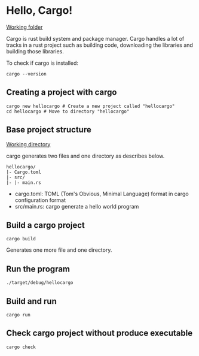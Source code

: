 # Hello, Cargo!

[Working folder](../projects)

Cargo is rust build system and package manager. Cargo handles a lot of tracks in a rust project such as building code, downloading the libraries and building those libraries.

To check if cargo is installed: 

```shell
cargo --version
```

## Creating a project with cargo

```shell
cargo new hellocargo # Create a new project called "hellocargo"
cd hellocargo # Move to directory "hellocargo"
```

## Base project structure

[Working directory](../projects/hellocargo)

cargo generates two files and one directory as describes below.

```
hellocargo/ 
|- Cargo.toml
|- src/      
|- |- main.rs
```

- cargo.toml: TOML (Tom's Obvious, Minimal Language) format in cargo configuration format
- src/main.rs: cargo generate a hello world program

## Build a cargo project

```shell
cargo build
```

Generates one more file and one directory. 

## Run the program

```shell
./target/debug/hellocargo
```
 
## Build and run

 ```shell
 cargo run
 ```

## Check cargo project without produce executable

```shell
cargo check
```
